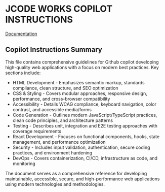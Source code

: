 # JCODE WORKS COPILOT INSTRUCTIONS

[Documentation](https://docs.github.com/fr/copilot/customizing-copilot/adding-repository-custom-instructions-for-github-copilot?tool=vscode)

## Copilot Instructions Summary
This file contains comprehensive guidelines for Github copilot developing high-quality web applications with a focus on modern best practices. Key sections include:

- HTML Development - Emphasizes semantic markup, standards compliance, clean structure, and SEO optimization
- CSS & Styling - Covers modular approaches, responsive design, performance, and cross-browser compatibility
- Accessibility - Details WCAG compliance, keyboard navigation, color contrast, and accessible media/forms
- Code Generation - Outlines modern JavaScript/TypeScript practices, clean code principles, and architecture patterns
- Testing - Describes unit, integration and E2E testing approaches with coverage requirements
- React Development - Focuses on functional components, hooks, state management, and performance optimization
- Security - Includes input validation, authentication, secure coding practices, and environment hardening
- DevOps - Covers containerization, CI/CD, infrastructure as code, and monitoring

The document serves as a comprehensive reference for developing maintainable, accessible, secure, and high-performance web applications using modern technologies and methodologies.
